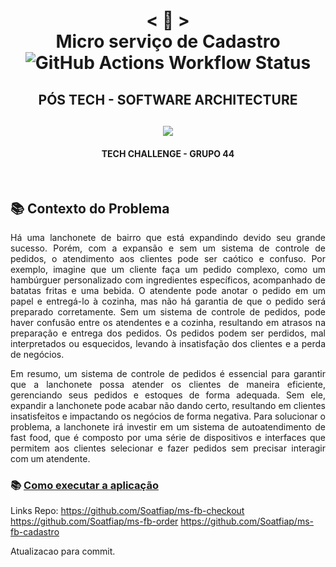 <h1 align="center">
    < 📜 > <br>
 Micro serviço de Cadastro<br>
<img alt="GitHub Actions Workflow Status" src="https://img.shields.io/github/actions/workflow/status/Soatfiap/ms-fb-cadastro/maven.yml">
</h1>
 <h2 align="center">
 PÓS TECH - SOFTWARE ARCHITECTURE
</h2>       
    <h2 align="center">
      <img src="https://postech.fiap.com.br/svg/fiap-plus-alura.svg">
    </h2>
<h4 align="center">
TECH CHALLENGE - GRUPO 44
</h4>
      
<br>

## 📚 Contexto do Problema
<p align="justify">
  Há uma lanchonete de bairro que está expandindo devido seu grande sucesso. 
Porém, com a expansão e sem um sistema de controle de pedidos, o atendimento aos clientes pode ser caótico e confuso. Por exemplo, 
imagine que um cliente faça um pedido complexo, como um hambúrguer personalizado com ingredientes específicos, acompanhado de batatas fritas e uma bebida. 
O atendente pode anotar o pedido em um papel e entregá-lo à cozinha, mas não há garantia de que o pedido será preparado corretamente. 
Sem um sistema de controle de pedidos, pode haver confusão entre os atendentes e a cozinha, resultando em atrasos na preparação e entrega dos pedidos. 
Os pedidos podem ser perdidos, mal interpretados ou esquecidos, levando à insatisfação dos clientes e a perda de negócios. 
<p/>
  
<p align="justify">
Em resumo, um sistema de controle de pedidos é essencial para garantir que a lanchonete possa atender os clientes de maneira eficiente, 
gerenciando seus pedidos e estoques de forma adequada. Sem ele, expandir a lanchonete pode acabar não dando certo, 
resultando em clientes insatisfeitos e impactando os negócios de forma negativa. Para solucionar o problema, a lanchonete irá investir em um sistema de autoatendimento de fast food, 
que é composto por uma série de dispositivos e interfaces que permitem aos clientes selecionar e fazer pedidos sem precisar interagir com um atendente.
<p/>

### 📚  [Como executar a aplicação](HELP.md)
<!-- Just a comment to validate sonarqube 003 -->

Links Repo:
https://github.com/Soatfiap/ms-fb-checkout
https://github.com/Soatfiap/ms-fb-order
https://github.com/Soatfiap/ms-fb-cadastro 

Atualizacao para commit.
